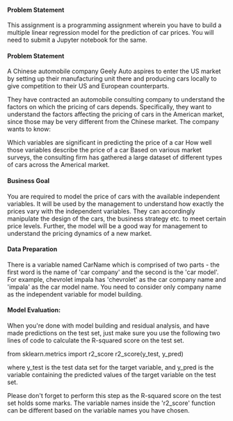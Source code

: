 #### Problem Statement
This assignment is a programming assignment wherein you have to build a multiple linear regression model for the prediction of car prices. You will need to submit a Jupyter notebook for the same. 

 

#### Problem Statement
A Chinese automobile company Geely Auto aspires to enter the US market by setting up their manufacturing unit there and producing cars locally to give competition to their US and European counterparts. 

 

They have contracted an automobile consulting company to understand the factors on which the pricing of cars depends. Specifically, they want to understand the factors affecting the pricing of cars in the American market, since those may be very different from the Chinese market. The company wants to know:

Which variables are significant in predicting the price of a car
How well those variables describe the price of a car
Based on various market surveys, the consulting firm has gathered a large dataset of different types of cars across the Americal market. 

 

#### Business Goal 

You are required to model the price of cars with the available independent variables. It will be used by the management to understand how exactly the prices vary with the independent variables. They can accordingly manipulate the design of the cars, the business strategy etc. to meet certain price levels. Further, the model will be a good way for management to understand the pricing dynamics of a new market. 

 

#### Data Preparation

There is a variable named CarName which is comprised of two parts - the first word is the name of 'car company' and the second is the 'car model'. For example, chevrolet impala has 'chevrolet' as the car company name and 'impala' as the car model name. You need to consider only company name as the independent variable for model building. 
 

#### Model Evaluation:

When you're done with model building and residual analysis, and have made predictions on the test set, just make sure you use the following two lines of code to calculate the R-squared score on the test set.
 
from sklearn.metrics import r2_score
r2_score(y_test, y_pred)

where y_test is the test data set for the target variable, and y_pred is the variable containing the predicted values of the target variable on the test set.

Please don't forget to perform this step as the R-squared score on the test set holds some marks. The variable names inside the 'r2_score' function can be different based on the variable names you have chosen.
